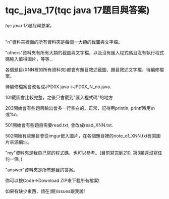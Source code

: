 # tqc_java_17(tqc java 17題目與答案)
<h6>tqc java 17題目與答案。</h6><p>
"n"資料夾裡面的所有資料夾是每個一大類的截圖與文字檔。<p>
"others"資料夾有所有大類的截圖與文字檔，以及沒有匯入程式碼且沒有執行程式碼輸入值得圖片，等等...<p>
各個題目(XNN裡的所有資料夾)都會有題目敘述截圖、題目敘述文字檔，待編修檔案。<p>
待編修檔案會改名成JPD0X.java->JPD0X_N_no.java.<p>
101截圖會比較完整，之後只會截到"匯入程式碼"的地方<p>
203開始會有些題目輸出會多一行空白的，正常，記得用println, printf時用\n或%n.<p>
501開始會有些題目需要read.txt, 會改成read_XNN.txt.<p>
502開始有些題目會從imgur嵌入圖片，在各個題目裡的note_of_XNN.txt有寫圖片來源網址。<p>
"my"資料夾是我自己寫的程式碼，也可以參考。(目前寫完到210, 第3類還沒寫任何一個。)<p>
"answer"資料夾是所有題目的答案。<p>
你可以按Code->Download ZIP來下載所有檔案!<p>
如果有缺少東西，請在(開)issues跟我說!
